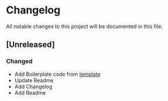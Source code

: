 # Changelog
All notable changes to this project will be documented in this file.

## [Unreleased]
### Changed
- Add Boilerplate code from [template](https://github.com/markonikoas/starter)
- Update Readme
- Add Changelog
- Add Readme

